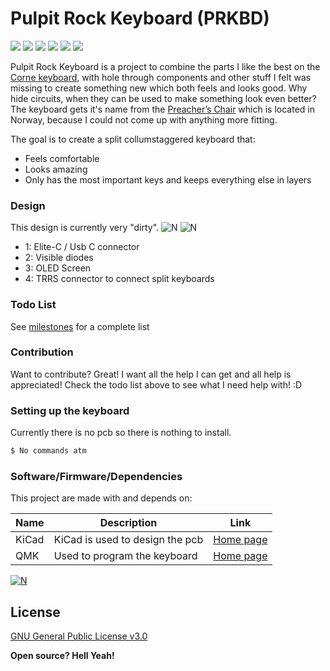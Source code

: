# Pulpit Rock Keyboard (PRKBD)
[![](https://img.shields.io/github/last-commit/MrSnowMonster/PRKBD.svg)](https://github.com/MrSnowMonster/PRKBD/commits/master) [![](https://img.shields.io/github/issues-raw/MrSnowMonster/PRKBD.svg)](https://github.com/MrSnowMonster/PRKBD/issues) [![](https://img.shields.io/github/issues-pr/MrSnowMonster/PRKBD.svg)](https://github.com/MrSnowMonster/PRKBD/pulls) [![](https://img.shields.io/github/contributors/MrSnowMonster/PRKBD.svg)](https://github.com/MrSnowMonster/PRKBD/graphs/contributors) ![](https://img.shields.io/github/repo-size/MrSnowMonster/PRKBD.svg) [![](https://img.shields.io/github/license/MrSnowMonster/PRKBD.svg)](https://github.com/MrSnowMonster/PRKBD/blob/master/LICENSE)

Pulpit Rock Keyboard is a project to combine the parts I like the best on the [Corne keyboard](https://github.com/foostan/crkbd), with hole through components and other stuff I felt was missing to create something new which both feels and looks good. Why hide circuits, when they can be used to make something look even better? The keyboard gets it's name from the [Preacher’s Chair](https://en.wikipedia.org/wiki/Preikestolen) which is located in Norway, because I could not come up with anything more fitting.

The goal is to create a split collumstaggered keyboard that:
  - Feels comfortable
  - Looks amazing
  - Only has the most important keys and keeps everything else in layers

### Design
This design is currently very "dirty".
![N](https://raw.githubusercontent.com/MrSnowMonster/PRKBD/master/hmmmdesign.png)
![N](https://raw.githubusercontent.com/MrSnowMonster/PRKBD/master/hmmexplained.png)
- 1: Elite-C / Usb C connector
- 2: Visible diodes
- 3: OLED Screen
- 4: TRRS connector to connect split keyboards

### Todo List
See [milestones](https://github.com/MrSnowMonster/PRKBD/milestones) for a complete list

### Contribution
Want to contribute? Great! I want all the help I can get and all help is appreciated! Check the todo list above to see what I need help with! :D


### Setting up the keyboard

Currently there is no pcb so there is nothing to install.

```sh
$ No commands atm
```

### Software/Firmware/Dependencies
This project are made with and depends on:

| Name | Description | Link |
| ------ | ------ | ------ |
| KiCad | KiCad is used to design the pcb | [Home page](http://kicad-pcb.org/) |
| QMK | Used to program the keyboard | [Home page](https://docs.qmk.fm) |
    
[![N](https://raw.githubusercontent.com/MrSnowMonster/PRKBD/master/powered_by_qmk.png)](https://docs.qmk.fm)

License
----

[GNU General Public License v3.0](https://github.com/MrSnowMonster/PRKBD/blob/master/LICENSE)


**Open source? Hell Yeah!**


